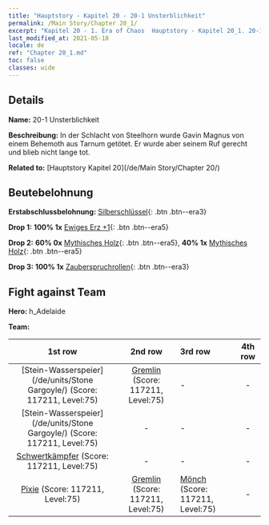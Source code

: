 ```yaml
---
title: "Hauptstory - Kapitel 20 - 20-1 Unsterblichkeit"
permalink: /Main Story/Chapter 20_1/
excerpt: "Kapitel 20 - 1. Era of Chaos  Hauptstory - Kapitel 20_1. 20-1 Unsterblichkeit"
last_modified_at: 2021-05-18
locale: de
ref: "Chapter 20_1.md"
toc: false
classes: wide
---
```


## Details

 **Name:** 20-1 Unsterblichkeit

 **Beschreibung:** In der Schlacht von Steelhorn wurde Gavin Magnus von einem Behemoth aus Tarnum getötet. Er wurde aber seinem Ruf gerecht und blieb nicht lange tot.

 **Related to:** [Hauptstory Kapitel 20](/de/Main Story/Chapter 20/)

## Beutebelohnung

 **Erstabschlussbelohnung:** [Silberschlüssel](/ItemsDE/con_693/){: .btn .btn--era3}

 **Drop 1:** **100% 1x** [Ewiges Erz +1](/ItemsDE/mat_68/){: .btn .btn--era5}

 **Drop 2:** **60% 0x** [Mythisches Holz](/ItemsDE/mat_62/){: .btn .btn--era5}, **40% 1x** [Mythisches Holz](/ItemsDE/mat_62/){: .btn .btn--era5}

 **Drop 3:** **100% 1x** [Zauberspruchrollen](/ItemsDE/con_694/){: .btn .btn--era3}


## Fight against Team
 **Hero:** h_Adelaide

 **Team:**


  | 1st row | 2nd row | 3rd row | 4th row |
  |:----:|:----:|:----|:----:|
  | [Stein-Wasserspeier](/de/units/Stone Gargoyle/) (Score: 117211, Level:75)  | [Gremlin](/de/units/Gremlin/) (Score: 117211, Level:75)  | - | - |
  | [Stein-Wasserspeier](/de/units/Stone Gargoyle/) (Score: 117211, Level:75)  | - | - | - |
  | [Schwertkämpfer](/de/units/Swordsman/) (Score: 117211, Level:75)  | - | - | - |
  | [Pixie](/de/units/Sprite/) (Score: 117211, Level:75)  | [Gremlin](/de/units/Gremlin/) (Score: 117211, Level:75)  | [Mönch](/de/units/Monk/) (Score: 117211, Level:75)  | - |


